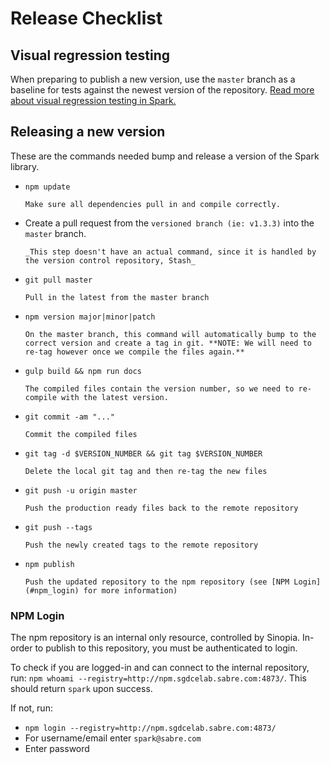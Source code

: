# Release Checklist

## Visual regression testing
When preparing to publish a new version, use the `master` branch as a baseline for tests against the newest version of the repository. [Read more about visual regression testing in Spark.](./README.md#visual-regression-testing)

## Releasing a new version
These are the commands needed bump and release a version of the Spark library.

- `npm update`

      Make sure all dependencies pull in and compile correctly.

- Create a pull request from the `versioned branch (ie: v1.3.3)` into the `master` branch.

      _This step doesn't have an actual command, since it is handled by the version control repository, Stash_

- `git pull master`

      Pull in the latest from the master branch

- `npm version major|minor|patch`

      On the master branch, this command will automatically bump to the correct version and create a tag in git. **NOTE: We will need to re-tag however once we compile the files again.**

- `gulp build && npm run docs`

      The compiled files contain the version number, so we need to re-compile with the latest version.

- `git commit -am "..."`

      Commit the compiled files

- `git tag -d $VERSION_NUMBER && git tag $VERSION_NUMBER`

      Delete the local git tag and then re-tag the new files

- `git push -u origin master`

      Push the production ready files back to the remote repository

- `git push --tags`

      Push the newly created tags to the remote repository

- `npm publish`

      Push the updated repository to the npm repository (see [NPM Login](#npm_login) for more information)


### NPM Login

The npm repository is an internal only resource, controlled by Sinopia. In-order to publish to this repository, you must be authenticated to login.

To check if you are logged-in and can connect to the internal repository, run: `npm whoami --registry=http://npm.sgdcelab.sabre.com:4873/`. This should return `spark` upon success.

If not, run:

- `npm login --registry=http://npm.sgdcelab.sabre.com:4873/`
- For username/email enter `spark@sabre.com`
- Enter password
